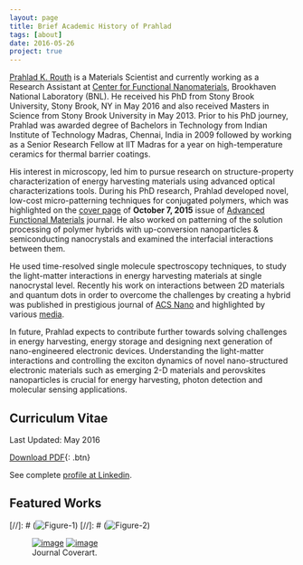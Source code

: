 ```yaml
---
layout: page
title: Brief Academic History of Prahlad
tags: [about]
date: 2016-05-26
project: true
---
```

    


[Prahlad K. Routh](http://www.prahlad.xyz) is a Materials Scientist and currently working as a Research Assistant at [Center for Functional Nanomaterials](http://www.bnl.gov/cfn/), Brookhaven National Laboratory (BNL). He received his PhD from Stony Brook University, Stony Brook, NY in May 2016 and also received Masters in Science from Stony Brook University in May 2013. Prior to his PhD journey, Prahlad was awarded degree of Bachelors in Technology from Indian Institute of Technology Madras, Chennai, India in 2009 followed by working as a Senior Research Fellow at IIT Madras for a year on high-temperature ceramics for thermal barrier coatings.

His interest in microscopy, led him to pursue research on structure-property characterization of energy harvesting materials using advanced optical characterizations tools. During his PhD research, Prahlad developed novel, low-cost micro-patterning techniques for conjugated polymers, which was highlighted on the [cover page](http://doi.org/10.1002/adfm.201570244) of **October 7, 2015**  issue of [Advanced Functional Materials](http://doi.org/10.1002/adfm.201502463) journal. He also worked on patterning of the solution processing of polymer hybrids with up-conversion nanoparticles & semiconducting nanocrystals and examined the interfacial interactions between them. 

He used time-resolved single molecule spectroscopy techniques, to study the light-matter interactions in energy harvesting materials at single nanocrystal level. Recently his work on interactions between 2D materials and quantum dots in order to overcome the challenges by creating a hybrid was published in prestigious journal of [ACS Nano](http://doi.org/10.1021/acsnano.6b01538) and highlighted by various [media](https://www.bnl.gov/newsroom/news.php?a=11829). 

In future, Prahlad expects to contribute further  towards solving challenges in energy harvesting, energy storage and designing next generation of nano-engineered electronic devices. Understanding  the light-matter interactions and controlling the exciton dynamics of novel nano-structured electronic materials such as emerging 2-D materials and perovskites nanoparticles is crucial for energy harvesting, photon detection and molecular sensing applications.
 



## Curriculum Vitae

Last Updated: May 2016

      
[Download PDF][CV]{: .btn}

[CV]:{{site.url}}/Downloads/CV_PKR.pdf

See complete [profile at Linkedin](http://www.linkedin.com/in/prouth).

## Featured Works

[//]: # (![Figure-1]({{site.url}}/Downloads/adfm.png))
[//]: # (![Figure-2]({{site.url}}/Downloads/chemcomm.png))

<figure class="half">
	<a href="http://doi.org/10.1002/adfm.201570244"><img src="{{site.url}}/Downloads/adfm.png" alt="image"></a>
	<a href="http://pubs.rsc.org/en/content/articlepdf/2014/cc/c3cc47975g"><img src="{{site.url}}/Downloads/chemcomm.png" alt="image"></a>
	<figcaption>Journal Coverart.</figcaption>
</figure>


